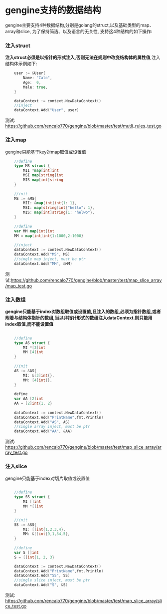 # gengine支持的数据结构

gengine主要支持4种数据结构,分别是golang的struct,以及基础类型的map、array和slice, 为了保持简洁、以及语言的无关性, 支持这4种结构的如下操作:

### 注入struct
**注入struct必须是以指针的形式注入,否则无法在规则中改变结构体的属性值**,注入结构体示例如下:

```go
	user := &User{
		Name: "Calo",
		Age:  0,
		Male: true,
	}

	dataContext := context.NewDataContext()
    //inject
	dataContext.Add("User", user)
```
测试: https://github.com/rencalo770/gengine/blob/master/test/mutli_rules_test.go 

### 注入map

gengine只能基于key对map取值或设置值

```go
    //define
    type MS struct {
	    MII *map[int]int
	    MSI map[string]int
	    MIS map[int]string
    }
    
    //init
	MS := &MS{
		MII: &map[int]int{1: 1},
		MSI: map[string]int{"hello": 1},
		MIS: map[int]string{1: "helwo"},
	}
    
    //define
	var MM map[int]int
	MM = map[int]int{1:1000,2:1000}
    
    //inject
	dataContext := context.NewDataContext()
	dataContext.Add("MS", MS)
	//single map inject, must be ptr
	dataContext.Add("MM", &MM)
```
测试:https://github.com/rencalo770/gengine/blob/master/test/map_slice_array/map_test.go 

### 注入数组
**gengine只能基于index对数组取值或设置值,且注入的数组,必须为指针数组,或者附着与结构体指针的数组,当以非指针形式的数组注入dataContext.则只能用index取值,而不能设置值**
```go
    
    //define
    type AS struct {
	    MI *[3]int
	    MM [4]int
    }
    
    //init
    AS := &AS{
   		MI: &[3]int{},
   		MM: [4]int{},
   	}
    
    define
   	var AA [2]int
   	AA = [2]int{1, 2}
    
   	dataContext := context.NewDataContext()
   	dataContext.Add("PrintName",fmt.Println)
   	dataContext.Add("AS", AS)
   	//single array inject, must be ptr
   	dataContext.Add("AA", &AA)
```
测试: https://github.com/rencalo770/gengine/blob/master/test/map_slice_array/array_test.go

### 注入slice

gengine只能基于index对切片取值或设置值

```go
    
    //define
    type SS struct {
	    MI []int
	    MM *[]int
    }

    //init
	SS := &SS{
		MI: []int{1,2,3,4},
		MM: &[]int{9,1,34,5},
	}
    
    //define
	var S []int
	S = []int{1, 2, 3}

	dataContext := context.NewDataContext()
	dataContext.Add("PrintName",fmt.Println)
	dataContext.Add("SS", SS)
   	//single slice inject, must be ptr
	dataContext.Add("S", &S)

```
测试: https://github.com/rencalo770/gengine/blob/master/test/map_slice_array/slice_test.go 


